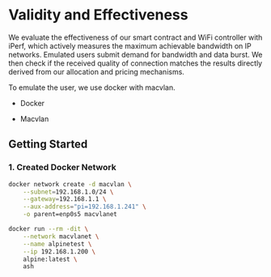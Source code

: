 # Validity and Effectiveness

We evaluate the effectiveness of our smart contract and WiFi controller with iPerf, which actively measures the maximum achievable bandwidth on IP networks. Emulated users submit demand for bandwidth and data burst. We then check if the received quality of connection matches the results directly derived from our allocation and pricing mechanisms.

To emulate the user, we use docker with macvlan. 

- Docker

- Macvlan

## Getting Started

### 1. Created Docker Network

```bash
docker network create -d macvlan \
    --subnet=192.168.1.0/24 \
    --gateway=192.168.1.1 \
    --aux-address="pi=192.168.1.241" \
    -o parent=enp0s5 macvlanet
```

```bash
docker run --rm -dit \
    --network macvlanet \
    --name alpinetest \
    --ip 192.168.1.200 \
    alpine:latest \
    ash
```

